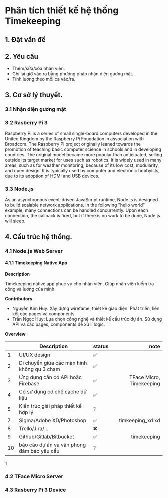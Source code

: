 # Phân tích thiết kế hệ thống Timekeeping

## 1. Đặt vấn đề

## 2. Yêu cầu

- Thêm/sửa/xóa nhân viên.
- Ghi lại giờ vào ra bằng phương pháp nhận diện gương mặt.
- Tính lương theo mỗi ca vào/ra.

## 3. Cơ sở lý thuyết.

### 3.1 Nhận diện gương mặt

### 3.2 Rasberry Pi 3

Raspberry Pi is a series of small single-board computers developed in the United Kingdom by the Raspberry Pi Foundation in association with Broadcom. The Raspberry Pi project originally leaned towards the promotion of teaching basic computer science in schools and in developing countries. The original model became more popular than anticipated, selling outside its target market for uses such as robotics. It is widely used in many areas, such as for weather monitoring, because of its low cost, modularity, and open design. It is typically used by computer and electronic hobbyists, due to its adoption of HDMI and USB devices.

### 3.3 Node.js

As an asynchronous event-driven JavaScript runtime, Node.js is designed to build scalable network applications. In the following "hello world" example, many connections can be handled concurrently. Upon each connection, the callback is fired, but if there is no work to be done, Node.js will sleep.


## 4. Cấu trúc hệ thống.

### 4.1 Node.js Web Server

#### 4.1.1 Timekeeping Native App

**Description**

Timekeeping native app phục vụ cho nhân viên. Giúp nhân viên kiểm tra công và lương của mình.

**Contributors**

- Nguyễn Kim Huy: Xây dựng wirefame, thiết kế giao diện. Phát triển, liên kết các pages và components.
- Trần Ngọc Huy: Lựa chọn công nghệ và thiết kế cấu trúc dự án. Sử dụng API và các pages, components để xử lí logic.

**Overview**

|      | Description                                 | status |                                                                              note |
| :--- | ------------------------------------------- | ------ | --------------------------------------------------------------------------------: |
| 1    | UI/UX design                                | ✅      |                                                                                   |
| 2    | Di chuyển giữa các màn hình không qu 3 chạm | ✅      |                                                                                   |
| 3    | Ứng dụng cần có API hoặc Firebase           | ✅      |                                                          TFace Micro, Timekeeping |
| 4    | Có sử dụng cơ chế cache dữ liệu             | ✅      |                                                                                   |
| 5    | Kiến trúc giải pháp thiết kế hợp lý         | ❔      |                                                                                   |
| 7    | Sigma/Adobe XD/Photoshop                    | ✅      |                                                                  timkeeping_xd.xd |
| 8    | Trello/Jira/...                             | ❌      |                                                                                   |
| 9    | Github/Gitlab/Bitbucket                     | ✅      | [timekeeping](https://github.com/truongduchuy910/timekeeping/blob/main/README.md) |
| 10   | báo cáo dự án và văn phong đảm bảo yêu cầu  | ❔      |                                                                                   |

1

### 4.2 TFace Micro Server

### 4.3 Rasberry Pi 3 Device
